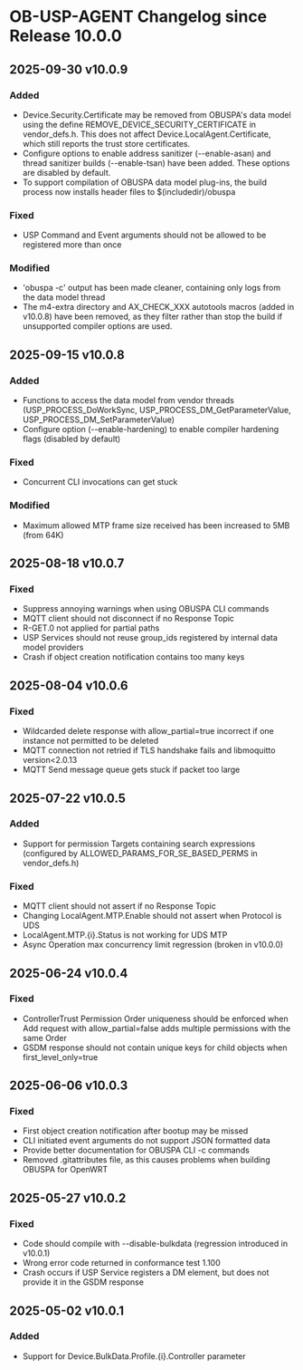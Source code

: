 # OB-USP-AGENT Changelog since Release 10.0.0

## 2025-09-30 v10.0.9
### Added
- Device.Security.Certificate may be removed from OBUSPA's data model using the define REMOVE_DEVICE_SECURITY_CERTIFICATE in vendor_defs.h.
This does not affect  Device.LocalAgent.Certificate, which still reports the trust store certificates.
- Configure options to enable address sanitizer (--enable-asan) and thread sanitizer builds (--enable-tsan) have been added. These options are disabled by default.
- To support compilation of OBUSPA data model plug-ins, the build process now installs header files to $(includedir)/obuspa

### Fixed
- USP Command and Event arguments should not be allowed to be registered more than once

### Modified
- 'obuspa -c' output has been made cleaner, containing only logs from the data model thread
- The m4-extra directory and AX_CHECK_XXX autotools macros (added in v10.0.8) have been removed, as they filter rather than stop the build if unsupported compiler options are used.

## 2025-09-15 v10.0.8
### Added
- Functions to access the data model from vendor threads (USP_PROCESS_DoWorkSync, USP_PROCESS_DM_GetParameterValue, USP_PROCESS_DM_SetParameterValue)
- Configure option (--enable-hardening) to enable compiler hardening flags (disabled by default)

### Fixed
- Concurrent CLI invocations can get stuck

### Modified
- Maximum allowed MTP frame size received has been increased to 5MB (from 64K)

## 2025-08-18 v10.0.7
### Fixed
- Suppress annoying warnings when using OBUSPA CLI commands
- MQTT client should not disconnect if no Response Topic
- R-GET.0 not applied for partial paths
- USP Services should not reuse group_ids registered by internal data model providers
- Crash if object creation notification contains too many keys


## 2025-08-04 v10.0.6
### Fixed
- Wildcarded delete response with allow_partial=true incorrect if one instance not permitted to be deleted
- MQTT connection not retried if TLS handshake fails and libmoquitto version<2.0.13
- MQTT Send message queue gets stuck if packet too large


## 2025-07-22 v10.0.5
### Added
- Support for permission Targets containing search expressions (configured by ALLOWED_PARAMS_FOR_SE_BASED_PERMS in vendor_defs.h)

### Fixed
- MQTT client should not assert if no Response Topic
- Changing LocalAgent.MTP.Enable should not assert when Protocol is UDS
- LocalAgent.MTP.{i}.Status is not working for UDS MTP
- Async Operation max concurrency limit regression (broken in v10.0.0)


## 2025-06-24 v10.0.4
### Fixed
- ControllerTrust Permission Order uniqueness should be enforced when Add request with allow_partial=false adds multiple permissions with the same Order
- GSDM response should not contain unique keys for child objects when first_level_only=true

## 2025-06-06 v10.0.3
### Fixed
- First object creation notification after bootup may be missed
- CLI initiated event arguments do not support JSON formatted data
- Provide better documentation for OBUSPA CLI -c commands
- Removed .gitattributes file, as this causes problems when building OBUSPA for OpenWRT

## 2025-05-27 v10.0.2
### Fixed
- Code should compile with --disable-bulkdata (regression introduced in v10.0.1)
- Wrong error code returned in conformance test 1.100
- Crash occurs if USP Service registers a DM element, but does not provide it in the GSDM response

## 2025-05-02 v10.0.1
### Added
- Support for Device.BulkData.Profile.{i}.Controller parameter
